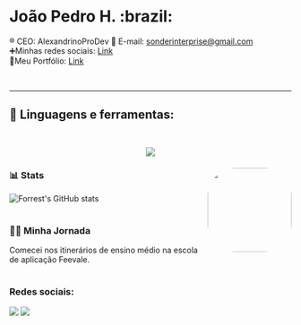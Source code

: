 <h1> João Pedro H. :brazil:  </h1> 

® CEO: AlexandrinoProDev
📱 E-mail: sonderinterprise@gmail.com <br>
➕Minhas redes sociais: <a href="https://linktr.ee/sonder_cs">Link</a><br>
🔗Meu Portfólio: <a href="http://jphalexandrino.000.pe/index.html">Link</a>


<div style="display: inline_block"><br>
<hr>
  <h2> 🧰 Linguagens e ferramentas: 
 <br>
 <br>
    <p align="center">
  <a href="https://skillicons.dev">
    <img src="https://skillicons.dev/icons?i=git,github,html,css,js,java,php,go,postgres,mysql,nextjs,nodejs,aws,bootstrap,docker" />
  </a>
</p>
    <img align="right" alt="" height="150" style="border-radius:50px;" src="">
  </h2>
</div>


### 📊 Stats
![Forrest's GitHub stats](https://github-readme-stats.vercel.app/api?username=sondercs&show_icons=true&theme=dark)
<!-- ![GitHub Streak](https://streak-stats.demolab.com?user=sondercs&theme=dark&border_radius=4.5) -->
# 


 <summary><h3>👨‍💻 Minha Jornada</h3></summary>
  Comecei nos itinerários de ensino médio na escola de aplicação Feevale.  <br>

 
 #
  <h3> Redes sociais: </h3>
<div> 
  <a href="https://www.instagram.com/Sonder_cs/" target="_blank"><img src="https://img.shields.io/badge/-Instagram-%23E4405F?style=for-the-badge&logo=instagram&logoColor=white" target="_blank"></a>
  <a href="" target="_blank"><img src="https://img.shields.io/badge/-LinkedIn-%230077B5?style=for-the-badge&logo=linkedin&logoColor=white" target="_blank"></a> 
  
</div>
